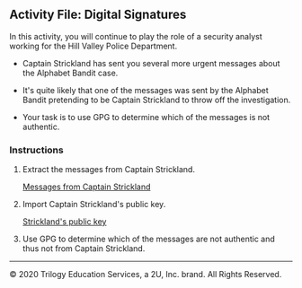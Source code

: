 ## Activity File: Digital Signatures

In this activity, you will continue to play the role of a security analyst working for the Hill Valley Police Department.

- Captain Strickland has sent you several more urgent messages about the Alphabet Bandit case.

- It's quite likely that one of the messages was sent by the Alphabet Bandit pretending to be Captain Strickland to throw off the investigation.

- Your task is to use GPG to determine which of the messages is not authentic.

### Instructions

1. Extract the messages from Captain Strickland.

   [Messages from Captain Strickland](https://vanderbilt.bootcampcontent.com/vanderbilt_coding_bootcamp/vu-virt-cyber-pt-07-2021-u-lol/-/blob/master/1-Lesson-Plans/10-Cryptography/2/resources/Stricklands_messages.zip)

2. Import Captain Strickland's public key.

   [Strickland's public key](https://vanderbilt.bootcampcontent.com/vanderbilt_coding_bootcamp/vu-virt-cyber-pt-07-2021-u-lol/-/blob/master/1-Lesson-Plans/10-Cryptography/2/resources/strickland_publickey.gpg)

3. Use GPG to determine which of the messages are not authentic and thus not from Captain Strickland.

---
 © 2020 Trilogy Education Services, a 2U, Inc. brand. All Rights Reserved.
